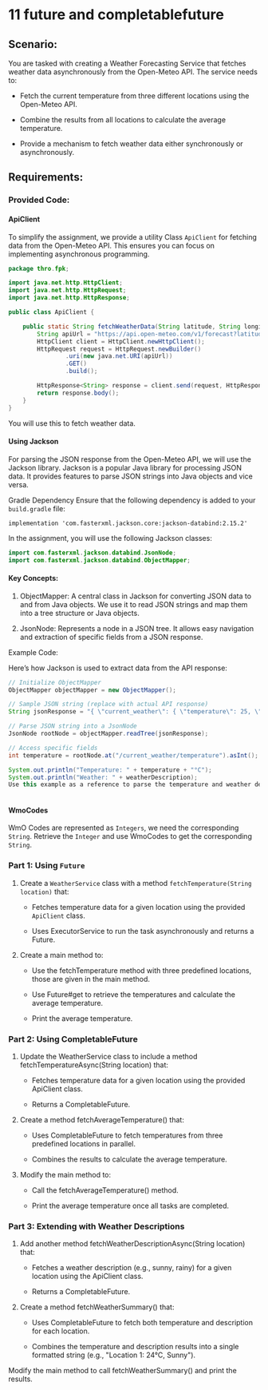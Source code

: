 # 11 future and completablefuture

## Scenario:

You are tasked with creating a Weather Forecasting Service that fetches weather data asynchronously from the Open-Meteo API. The service needs to:

- Fetch the current temperature from three different locations using the Open-Meteo API.

- Combine the results from all locations to calculate the average temperature.

- Provide a mechanism to fetch weather data either synchronously or asynchronously.

## Requirements:

### Provided Code:

#### ApiClient
To simplify the assignment, we provide a utility Class ```ApiClient``` for fetching data from the Open-Meteo API. This ensures you can focus on implementing asynchronous programming.

```java
package thro.fpk;

import java.net.http.HttpClient;
import java.net.http.HttpRequest;
import java.net.http.HttpResponse;

public class ApiClient {

    public static String fetchWeatherData(String latitude, String longitude) throws Exception {
        String apiUrl = "https://api.open-meteo.com/v1/forecast?latitude=" + latitude + "&longitude="+longitude+"&current_weather=true";
        HttpClient client = HttpClient.newHttpClient();
        HttpRequest request = HttpRequest.newBuilder()
                .uri(new java.net.URI(apiUrl))
                .GET()
                .build();

        HttpResponse<String> response = client.send(request, HttpResponse.BodyHandlers.ofString());
        return response.body();
    }
}

```

You will use this  to fetch weather data.

#### Using Jackson

For parsing the JSON response from the Open-Meteo API, we will use the Jackson library. Jackson is a popular Java library for processing JSON data. It provides features to parse JSON strings into Java objects and vice versa.

Gradle Dependency
Ensure that the following dependency is added to your ``build.gradle`` file:


``implementation 'com.fasterxml.jackson.core:jackson-databind:2.15.2'``


In the assignment, you will use the following Jackson classes:
```java
import com.fasterxml.jackson.databind.JsonNode;
import com.fasterxml.jackson.databind.ObjectMapper;
```

#### Key Concepts:
1. ObjectMapper:
  A central class in Jackson for converting JSON data to and from Java objects. We use it to read JSON strings and map them into a tree structure or Java objects.

2. JsonNode:
Represents a node in a JSON tree. It allows easy navigation and extraction of specific fields from a JSON response.

Example Code:

Here’s how Jackson is used to extract data from the API response:

```java
// Initialize ObjectMapper
ObjectMapper objectMapper = new ObjectMapper();

// Sample JSON string (replace with actual API response)
String jsonResponse = "{ \"current_weather\": { \"temperature\": 25, \"weathercode\": \"3\" }}";

// Parse JSON string into a JsonNode
JsonNode rootNode = objectMapper.readTree(jsonResponse);

// Access specific fields
int temperature = rootNode.at("/current_weather/temperature").asInt();

System.out.println("Temperature: " + temperature + "°C");
System.out.println("Weather: " + weatherDescription);
Use this example as a reference to parse the temperature and weather description in your implementation.
    
```

#### WmoCodes

WmO Codes are represented as ``Integers``, we need the corresponding ``String``.
Retrieve the ``Integer`` and use WmoCodes to get the corresponding ``String``.



### Part 1: Using ``Future``

1. Create a ``WeatherService`` class with a method ``fetchTemperature(String location)`` that:

   - Fetches temperature data for a given location using the provided ``ApiClient`` class.

   - Uses ExecutorService to run the task asynchronously and returns a Future<Integer>.

2. Create a main method to:

   - Use the fetchTemperature method with three predefined locations, those are given in the main method.

   - Use Future#get to retrieve the temperatures and calculate the average temperature.

   - Print the average temperature.

### Part 2: Using CompletableFuture

1. Update the WeatherService class to include a method fetchTemperatureAsync(String location) that:

   - Fetches temperature data for a given location using the provided ApiClient class.

   - Returns a CompletableFuture<Integer>.

2. Create a method fetchAverageTemperature() that:

    - Uses CompletableFuture to fetch temperatures from three predefined locations in parallel.

    - Combines the results to calculate the average temperature.

3. Modify the main method to:

    - Call the fetchAverageTemperature() method.

    - Print the average temperature once all tasks are completed.


### Part 3: Extending with Weather Descriptions

1. Add another method fetchWeatherDescriptionAsync(String location) that:

   - Fetches a weather description (e.g., sunny, rainy) for a given location using the ApiClient class.

   - Returns a CompletableFuture<String>.

2. Create a method fetchWeatherSummary() that:

    - Uses CompletableFuture to fetch both temperature and description for each location.

    - Combines the temperature and description results into a single formatted string (e.g., "Location 1: 24°C, Sunny").

Modify the main method to call fetchWeatherSummary() and print the results.